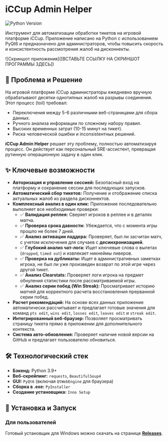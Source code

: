 # iCCup Admin Helper

![Python Version](https://img.shields.io/badge/python-3.9%2B-blue)

Инструмент для автоматизации обработки тикетов на игровой платформе iCCup. Приложение написано на Python с использованием PyQt6 и предназначено для администраторов, чтобы повысить скорость и консистентность рассмотрения жалоб на дисконнекты.

![Скриншот приложения]([ВСТАВЬТЕ ССЫЛКУ НА СКРИНШОТ ПРОГРАММЫ ЗДЕСЬ])

## 🎯 Проблема и Решение

На игровой платформе iCCup администраторы ежедневно вручную обрабатывают десятки однотипных жалоб на разрывы соединения. Этот процесс (toil) требовал:
*   Переключения между 5-6 различными веб-страницами для сбора данных.
*   Ручного анализа информации по сложному набору правил.
*   Высоких временных затрат (10-15 минут на тикет).
*   Риска человеческой ошибки и inconsistентных решений.

**iCCup Admin Helper** решает эту проблему, полностью автоматизируя процесс. Он действует как персональный SRE-ассистент, превращая рутинную операционную задачу в один клик.

## ✨ Ключевые возможности

*   **Авторизация и управление сессией:** Безопасный вход на платформу и сохранение сессии для последующих запусков.
*   **Автоматический сбор тикетов:** Получение и отображение списка актуальных жалоб из раздела дисконнектов.
*   **Комплексный анализ в один клик:** Приложение последовательно выполняет все необходимые проверки:
    *   ✅ **Валидация реплея:** Сверяет игроков в реплее и в деталях матча.
    *   ✅ **Проверка срока давности:** Убеждается, что с момента игры прошло не более 7 дней.
    *   ✅ **Анализ активации ладдера:** Проверяет, был ли засчитан матч, с учетом исключения для случаев с **десинхронизацией**.
    *   ✅ **Глубокий анализ чат-лога:** Ищет ключевые слова о вылетах (`dropped`, `timed out`) и извлекает никнеймы ливеров.
    *   ✅ **Проверка на дубликаты:** Ищет в административных заметках игрока, не был ли уже произведен возврат по этой игре через другой тикет.
    *   ✅ **Анализ Clearstats:** Проверяет логи игрока на предмет обнуления статистики после рассматриваемой игры.
    *   ✅ **Анализ серии побед (Win Streak):** Просматривает историю матчей для корректного расчета восстановления прерванной серии побед.
*   **Расчет рекомендаций:** На основе всех данных приложение автоматически рассчитывает и предлагает готовые значения для команд `pts edit`, `wins edit`, `losses edit`, `leaves edit` и `streak edit`.
*   **Интегрированный веб-браузер:** Позволяет просматривать страницу тикета прямо в приложении для дополнительного контекста.
*   **Система авто-обновления:** Проверяет наличие новой версии на GitHub и предлагает пользователю обновиться.

## 🛠️ Технологический стек

*   **Бэкенд:** Python 3.9+
*   **Веб-скрейпинг:** `requests`, `BeautifulSoup4`
*   **GUI:** `PyQt6` (включая `QtWebEngine` для браузера)
*   **Сборка в .exe:** `PyInstaller`
*   **Создание установщика:** `Inno Setup`

## 🚀 Установка и Запуск

### Для пользователей

Готовый установщик для Windows можно скачать на странице **[Releases](https://github.com/AmirkaL/iccup_AdminTools/releases)**.
